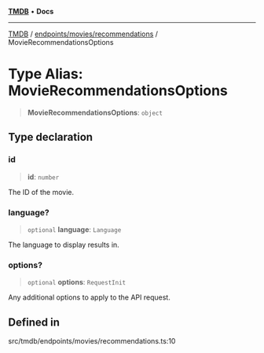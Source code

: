 [**TMDB**](../../../../README.md) • **Docs**

***

[TMDB](../../../../README.md) / [endpoints/movies/recommendations](../README.md) / MovieRecommendationsOptions

# Type Alias: MovieRecommendationsOptions

> **MovieRecommendationsOptions**: `object`

## Type declaration

### id

> **id**: `number`

The ID of the movie.

### language?

> `optional` **language**: `Language`

The language to display results in.

### options?

> `optional` **options**: `RequestInit`

Any additional options to apply to the API request.

## Defined in

src/tmdb/endpoints/movies/recommendations.ts:10
